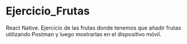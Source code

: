 # Ejercicio_Frutas
React Native.
Ejercicio de las frutas donde tenemos que añadir frutas utilizando Postman y luego mostrarlas en el dispositivo móvil.
